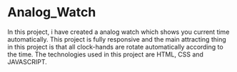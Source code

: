 # Analog_Watch
In this project, i have created a analog watch which shows you  current time automatically. This project is fully responsive and the main attracting thing in this project is that all clock-hands are rotate automatically according to the time. The technologies  used in this project are HTML, CSS and JAVASCRIPT.
